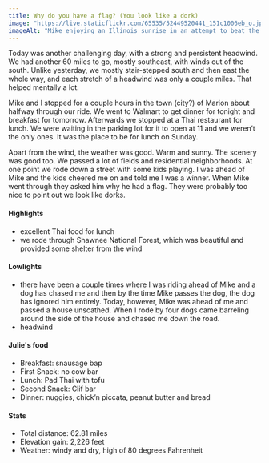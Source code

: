 ```yaml
---
title: Why do you have a flag? (You look like a dork)
image: "https://live.staticflickr.com/65535/52449520441_151c1006eb_o.jpg"
imageAlt: "Mike enjoying an Illinois sunrise in an attempt to beat the wind"
---
```


Today was another challenging day, with a strong and persistent headwind. We had another 60 miles to go, mostly southeast, with winds out of the south. Unlike yesterday, we mostly stair-stepped south and then east the whole way, and each stretch of a headwind was only a couple miles. That helped mentally a lot. 

Mike and I stopped for a couple hours in the town (city?) of Marion about halfway through our ride. We went to Walmart to get dinner for tonight and breakfast for tomorrow. Afterwards we stopped at a Thai restaurant for lunch. We were waiting in the parking lot for it to open at 11 and we weren’t the only ones. It was the place to be for lunch on Sunday. 

Apart from the wind, the weather was good. Warm and sunny. The scenery was good too. We passed a lot of fields and residential neighborhoods. At one point we rode down a street with some kids playing. I was ahead of Mike and the kids cheered me on and told me I was a winner. When Mike went through they asked him why he had a flag. They were probably too nice to point out we look like dorks. 

#### Highlights
- excellent Thai food for lunch 
- we rode through Shawnee National Forest, which was beautiful and provided some shelter from the wind

#### Lowlights
- there have been a couple times where I was riding ahead of Mike and a dog has chased me and then by the time Mike passes the dog, the dog has ignored him entirely. Today, however, Mike was ahead of me and passed a house unscathed. When I rode by four dogs came barreling around the side of the house and chased me down the road. 
- headwind

#### Julie's food
- Breakfast: snausage bap
- First Snack: no cow bar
- Lunch: Pad Thai with tofu
- Second Snack: Clif bar
- Dinner: nuggies, chick’n piccata, peanut butter and bread

#### Stats
- Total distance: 62.81 miles
- Elevation gain: 2,226 feet
- Weather: windy and dry, high of 80 degrees Fahrenheit
